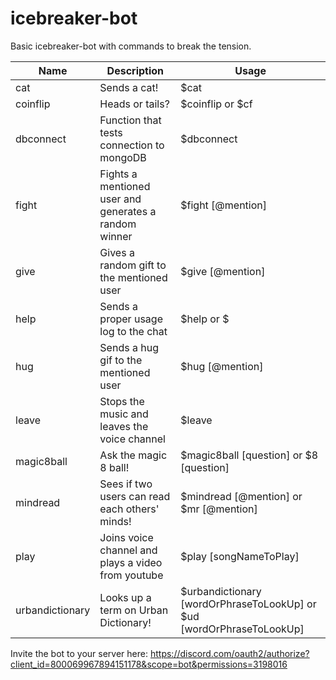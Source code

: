 # icebreaker-bot
Basic icebreaker-bot with commands to break the tension.
<br/>

| Name  | Description | Usage |
| ------------- | ------------- | ------------- |
| cat  | Sends a cat!  | $cat |
| coinflip  | Heads or tails?  | $coinflip or $cf  |
| dbconnect  | Function that tests connection to mongoDB  | $dbconnect |
| fight  | Fights a mentioned user and generates a random winner | $fight [@mention] |
| give  | Gives a random gift to the mentioned user  | $give [@mention] |
| help  | Sends a proper usage log to the chat  |  $help  or     $ |
| hug   | Sends a hug gif to the mentioned user  | $hug [@mention] |
| leave  | Stops the music and leaves the voice channel  | $leave |
| magic8ball   | Ask the magic 8 ball!  | $magic8ball [question] or  $8 [question] |
| mindread   | Sees if two users can read each others' minds!  | $mindread [@mention]  or  $mr [@mention] |
| play  | Joins voice channel and plays a video from youtube  |  $play [songNameToPlay] |
| urbandictionary  | Looks up a term on Urban Dictionary!  | $urbandictionary [wordOrPhraseToLookUp]  or $ud [wordOrPhraseToLookUp] |

Invite the bot to your server here: https://discord.com/oauth2/authorize?client_id=800069967894151178&scope=bot&permissions=3198016
